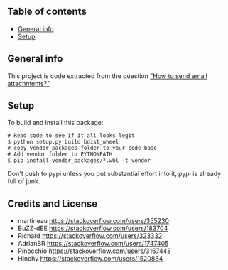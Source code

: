 ## Table of contents
* [General info](#general-info)
* [Setup](#setup)

## General info
This project is code extracted from the question ["How to send email attachments?"](https://stackoverflow.com/questions/3362600/how-to-send-email-attachments)

## Setup
To build and install this package:

```
# Read code to see if it all looks legit
$ python setup.py build bdist_wheel
# copy vendor_packages folder to your code base
# Add vendor folder to PYTHONPATH
$ pip install vendor_packages/*.whl -t vendor
```
Don't push to pypi unless you put substantial effort into it, pypi is already full of junk.

Credits and License
-------------------
- martineau <https://stackoverflow.com/users/355230>
- BuZZ-dEE <https://stackoverflow.com/users/183704>
- Richard <https://stackoverflow.com/users/323332>
- AdrianBR <https://stackoverflow.com/users/1747405>
- Pinocchio <https://stackoverflow.com/users/3167448>
- Hinchy <https://stackoverflow.com/users/1520834>
